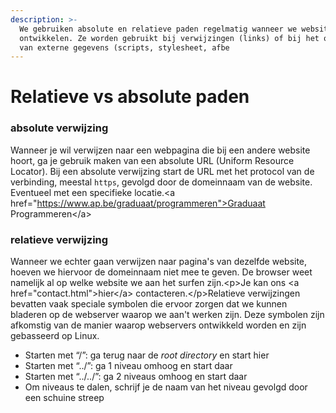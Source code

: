 ```yaml
---
description: >-
  We gebruiken absolute en relatieve paden regelmatig wanneer we website gaan
  ontwikkelen. Ze worden gebruikt bij verwijzingen (links) of bij het opvragen
  van externe gegevens (scripts, stylesheet, afbe
---
```


# Relatieve vs absolute paden

### absolute verwijzing <a href="#absolute-verwijzing" id="absolute-verwijzing"></a>

Wanneer je wil verwijzen naar een webpagina die bij een andere website hoort, ga je gebruik maken van een absolute URL (Uniform Resource Locator). Bij een absolute verwijzing start de URL met het protocol van de verbinding, meestal `https`, gevolgd door de domeinnaam van de website. Eventueel met een specifieke locatie.\<a href="https://www.ap.be/graduaat/programmeren">Graduaat Programmeren\</a>

### relatieve verwijzing <a href="#relatieve-verwijzing" id="relatieve-verwijzing"></a>

Wanneer we echter gaan verwijzen naar pagina's van dezelfde website, hoeven we hiervoor de domeinnaam niet mee te geven. De browser weet namelijk al op welke website we aan het surfen zijn.\<p>Je kan ons \<a href="contact.html">hier\</a> contacteren.\</p>Relatieve verwijzingen bevatten vaak speciale symbolen die ervoor zorgen dat we kunnen bladeren op de webserver waarop we aan't werken zijn. Deze symbolen zijn afkomstig van de manier waarop webservers ontwikkeld worden en zijn gebasseerd op Linux.

* Starten met “/”: ga terug naar de _root directory_ en start hier
* Starten met “../”: ga 1 niveau omhoog en start daar
* Starten met “../../”: ga 2 niveaus omhoog en start daar
* Om niveaus te dalen, schrijf je de naam van het niveau gevolgd door een schuine streep
